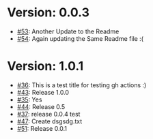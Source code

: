 Version: 0.0.3
==============

* [#53](https://api.github.com/repos/saadmk11/test/issues/53): Another Update to the Readme
* [#54](https://api.github.com/repos/saadmk11/test/issues/54): Again updating the Same Readme file :(


Version: 1.0.1
==============

* [#36](https://api.github.com/repos/saadmk11/test/issues/36): This is a test title for testing gh actions :)
* [#43](https://api.github.com/repos/saadmk11/test/issues/43): Release 1.0.0
* [#35](https://api.github.com/repos/saadmk11/test/issues/35): Yes
* [#44](https://api.github.com/repos/saadmk11/test/issues/44): Release 0.5
* [#37](https://api.github.com/repos/saadmk11/test/issues/37): release 0.0.4 test
* [#47](https://api.github.com/repos/saadmk11/test/issues/47): Create dsgsdg.txt
* [#51](https://api.github.com/repos/saadmk11/test/issues/51): Release 0.0.1
